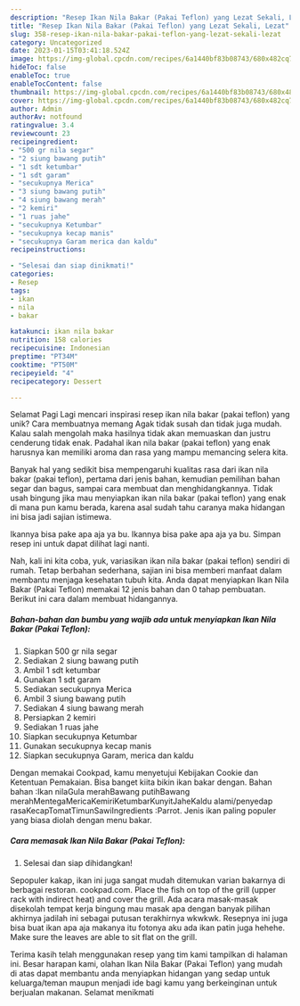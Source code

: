```yaml
---
description: "Resep Ikan Nila Bakar (Pakai Teflon) yang Lezat Sekali, Lezat"
title: "Resep Ikan Nila Bakar (Pakai Teflon) yang Lezat Sekali, Lezat"
slug: 358-resep-ikan-nila-bakar-pakai-teflon-yang-lezat-sekali-lezat
category: Uncategorized
date: 2023-01-15T03:41:18.524Z
image: https://img-global.cpcdn.com/recipes/6a1440bf83b08743/680x482cq70/ikan-nila-bakar-pakai-teflon-foto-resep-utama.jpg
hideToc: false
enableToc: true
enableTocContent: false
thumbnail: https://img-global.cpcdn.com/recipes/6a1440bf83b08743/680x482cq70/ikan-nila-bakar-pakai-teflon-foto-resep-utama.jpg
cover: https://img-global.cpcdn.com/recipes/6a1440bf83b08743/680x482cq70/ikan-nila-bakar-pakai-teflon-foto-resep-utama.jpg
author: Admin
authorAv: notfound
ratingvalue: 3.4
reviewcount: 23
recipeingredient:
- "500 gr nila segar"
- "2 siung bawang putih"
- "1 sdt ketumbar"
- "1 sdt garam"
- "secukupnya Merica"
- "3 siung bawang putih"
- "4 siung bawang merah"
- "2 kemiri"
- "1 ruas jahe"
- "secukupnya Ketumbar"
- "secukupnya kecap manis"
- "secukupnya Garam merica dan kaldu"
recipeinstructions:

- "Selesai dan siap dinikmati!"
categories:
- Resep
tags:
- ikan
- nila
- bakar

katakunci: ikan nila bakar 
nutrition: 158 calories
recipecuisine: Indonesian
preptime: "PT34M"
cooktime: "PT50M"
recipeyield: "4"
recipecategory: Dessert

---
```



Selamat Pagi Lagi mencari inspirasi resep ikan nila bakar (pakai teflon) yang unik? Cara membuatnya memang Agak tidak susah dan tidak juga mudah. Kalau salah mengolah maka hasilnya tidak akan memuaskan dan justru cenderung tidak enak. Padahal ikan nila bakar (pakai teflon) yang enak harusnya kan memiliki aroma dan rasa yang mampu memancing selera kita.


Banyak hal yang sedikit bisa mempengaruhi kualitas rasa dari ikan nila bakar (pakai teflon), pertama dari jenis bahan, kemudian pemilihan bahan segar dan bagus, sampai cara membuat dan menghidangkannya. Tidak usah bingung jika mau menyiapkan ikan nila bakar (pakai teflon) yang enak di mana pun kamu berada, karena asal sudah tahu caranya maka hidangan ini bisa jadi sajian istimewa.

Ikannya bisa pake apa aja ya bu. Ikannya bisa pake apa aja ya bu. Simpan resep ini untuk dapat dilihat lagi nanti.


Nah, kali ini kita coba, yuk, variasikan ikan nila bakar (pakai teflon) sendiri di rumah. Tetap berbahan sederhana, sajian ini bisa memberi manfaat dalam membantu menjaga kesehatan tubuh kita. Anda dapat menyiapkan Ikan Nila Bakar (Pakai Teflon) memakai 12 jenis bahan dan 0 tahap pembuatan. Berikut ini cara dalam membuat hidangannya.

<!--inarticleads1-->

##### Bahan-bahan dan bumbu yang wajib ada untuk menyiapkan Ikan Nila Bakar (Pakai Teflon):

1. Siapkan 500 gr nila segar
1. Sediakan 2 siung bawang putih
1. Ambil 1 sdt ketumbar
1. Gunakan 1 sdt garam
1. Sediakan secukupnya Merica
1. Ambil 3 siung bawang putih
1. Sediakan 4 siung bawang merah
1. Persiapkan 2 kemiri
1. Sediakan 1 ruas jahe
1. Siapkan secukupnya Ketumbar
1. Gunakan secukupnya kecap manis
1. Siapkan secukupnya Garam, merica dan kaldu


Dengan memakai Cookpad, kamu menyetujui Kebijakan Cookie dan Ketentuan Pemakaian. Bisa banget kiita bikin ikan bakar dengan. Bahan bahan :Ikan nilaGula merahBawang putihBawang merahMentegaMericaKemiriKetumbarKunyitJaheKaldu alami/penyedap rasaKecapTomatTimunSawiIngredients :Parrot. Jenis ikan paling populer yang biasa diolah dengan menu bakar. 

<!--inarticleads2-->

##### Cara memasak Ikan Nila Bakar (Pakai Teflon):


1. Selesai dan siap dihidangkan!

Sepopuler kakap, ikan ini juga sangat mudah ditemukan varian bakarnya di berbagai restoran. cookpad.com. Place the fish on top of the grill (upper rack with indirect heat) and cover the grill. Ada acara masak-masak disekolah tempat kerja bingung mau masak apa dengan banyak pilihan akhirnya jadilah ini sebagai putusan terakhirnya wkwkwk. Resepnya ini juga bisa buat ikan apa aja makanya itu fotonya aku ada ikan patin juga hehehe. Make sure the leaves are able to sit flat on the grill. 

Terima kasih telah menggunakan resep yang tim kami tampilkan di halaman ini. Besar harapan kami, olahan Ikan Nila Bakar (Pakai Teflon) yang mudah di atas dapat membantu anda menyiapkan hidangan yang sedap untuk keluarga/teman maupun menjadi ide bagi kamu yang berkeinginan untuk berjualan makanan. Selamat menikmati
